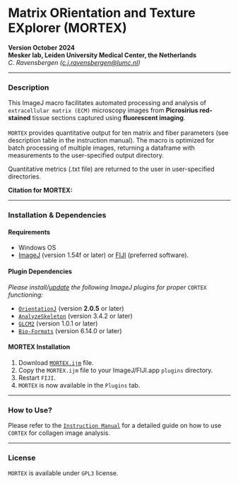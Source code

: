# Matrix ORientation and Texture EXplorer (MORTEX)
**Version October 2024**  
**Mesker lab, Leiden University Medical Center, the Netherlands**  
_C. Ravensbergen (c.j.ravensbergen@lumc.nl)_

---
### Description  
This ImageJ macro facilitates automated processing and analysis of `extracellular matrix (ECM)` microscopy images from **Picrosirius red-stained** tissue sections captured using **fluorescent imaging**.  
<br/>
`MORTEX` provides quantitative output for ten matrix and fiber parameters (see description table in the instruction manual). 
The macro is optimized for batch processing of multiple images, returning a dataframe with measurements to the user-specified output directory.  

Quantitative metrics (.txt file) are returned to the user in user-specified directories.

**Citation for MORTEX:**  

---
### Installation & Dependencies
#### Requirements
- Windows OS
- [ImageJ](https://imagej.nih.gov/ij/download.html) (version 1.54f or later) or [FIJI](https://fiji.sc/) (preferred software).
#### Plugin Dependencies
_Please install/[update](https://imagej.net/plugins/updater) the following ImageJ plugins for proper_ `CORTEX` _functioning:_
 - [`OrientationJ`](http://bigwww.epfl.ch/demo/orientationj/) (version **2.0.5** or later)
 - [`AnalyzeSkeleton`](https://imagej.net/plugins/analyze-skeleton/) (version 3.4.2 or later)
 - [`GLCM2`](https://github.com/miura/GLCM2) (version 1.0.1 or later)
 - [`Bio-Formats`](https://imagej.net/formats/bio-formats) (version 6.14.0 or later)

#### MORTEX Installation
1. Download [`MORTEX.ijm`](https://github.com/fiji/fiji) file.
2. Copy the `MORTEX.ijm` file to your ImageJ/FIJI.app `plugins` directory.
3. Restart `FIJI`.
4. `MORTEX` is now available in the `Plugins` tab.

---
### How to Use?

Please refer to the [`Instruction Manual`](https://github.com/fiji/fiji) for a detailed guide on how to use `CORTEX` for collagen image analysis.

---
### License

`MORTEX` is available under `GPL3` license.
